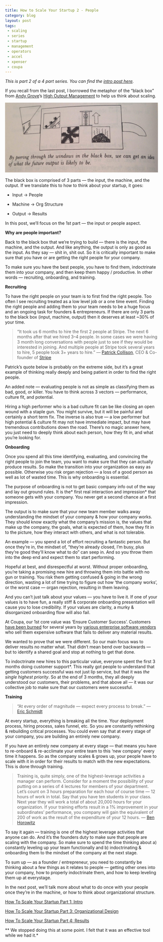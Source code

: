 ```yaml
---
title: How to Scale Your Startup 2 - People
category: blog
layout: post
tags: 
 - scaling
 - series
 - startup
 - management
 - operators
 - accel
 - xpenser
 - coupa
---
```


*This is part 2 of a 4 part series. You can find the [intro post here](/2016/08/30/scaling-startup-intro/).*

If you recall from the last post, I borrowed the metaphor of the “black box” from [Andy Grove](https://en.wikipedia.org/wiki/Andrew_Grove)’s [High Output Management](https://www.amazon.com/High-Output-Management-Andrew-Grove/dp/0679762884) to help us think about scaling.

![homblackbox](/images/homblackbox.png)

The black box is comprised of 3 parts — the input, the machine, and the output. If we translate this to how to think about your startup, it goes:

* Input → People

* Machine → Org Structure

* Output → Results

In this post, we’ll focus on the 1st part — the input or people aspect.

**Why are people important?**

Back to the black box that we’re trying to build — there is the input, the machine, and the output. And like anything, the output is only as good as the input. As they say — shit in, shit out. So it is critically important to make sure that you have or are getting the right people for your company.

To make sure you have the best people, you have to find them, indoctrinate them into your company, and then keep them happy / productive. In other words — recruiting, onboarding, and training.

**Recruiting**

To have the right people on your team is to first find the right people. Too often I see recruiting treated as a low level job or a one time event. Finding the right people and adding them to your team needs to be a huge focus and an ongoing task for founders & entrepreneurs. If there are only 3 parts to the black box (input, machine, output) then it deserves at least ~30% of your time.
> “It took us 6 months to hire the first 2 people at Stripe. The next 6 months after that we hired 3–4 people.
> In some cases we were having 3 month long conversations with people just to see if they would be interested in joining. And multiple people at Stripe took several years to hire, 5 people took 3+ years to hire.”
> — [Patrick Collison](https://twitter.com/patrickc), CEO & Co-founder of [Stripe](https://stripe.com/)

Patrick’s quote below is probably on the extreme side, but it’s a great example of thinking really deeply and being patient in order to find the right people.

An added note — evaluating people is not as simple as classifying them as bad, good, or killer. You have to think across 3 vectors — performance, culture fit, and potential.

Hiring a high performer who is a bad culture fit can be like closing an open wound with a staple gun. You might survive, but it will be painful and certainly a short term fix. The inverse is also true — a low performer but high potential & culture fit may not have immediate impact, but may have tremendous contributions down the road. There’s no magic answer here, you just need to deeply think about each person, how they fit in, and what you’re looking for.

**Onboarding**

Once you spend all this time identifying, evaluating, and convincing the right people to join the team, you want to make sure that they can actually produce results. So make the transition into your organization as easy as possible. Otherwise you risk organ rejection — a loss of a good person as well as lot of wasted time. This is why onboarding is essential.

The purpose of onboarding is not to get basic company info out of the way and lay out ground rules. It is the* first real interaction and impression* that someone gets with your company. You never get a second chance at a first impression.

The output is to make sure that your new team member walks away understanding the mindset of your company & how your company works. They should know exactly what the company’s mission is, the values that make up the company, the goals, what is expected of them, how they fit in to the picture, how they interact with others, and what is not tolerable.

An example — you spend a lot of effort recruiting a fantastic person. But once they’re in, the mindset of, “they’re already closed, I’m busy, plus they’re good they’ll know what to do” can seep in. And so you throw them into the deep end and expect them to start performing.

Hopeful at best, and disrespectful at worst. Without proper onboarding, you’re taking a promising new hire and throwing them into battle with no gun or training. You risk them getting confused & going in the wrong direction, wasting a lot of time trying to figure out how ‘the company works’, or the worst case — organ rejection, resulting in them leaving.

And you can’t just talk about your values — you have to live it. If one of your values is to have fun, a really stiff & corporate onboarding presentation will cause you to lose credibility. If your values are clarity, a murky & disorganized onboarding flow will also fail.

At Coupa, our 1st core value was ‘Ensure Customer Success’. Customers [have been burned](http://www.computerworld.com/article/2511633/it-careers/biggest-erp-failures-of-2010.html) for several years by [various enterprise software vendors](http://www.cio.com/article/2429865/enterprise-resource-planning/10-famous-erp-disasters--dustups-and-disappointments.html) who sell them expensive software that fails to deliver any material results.

We wanted to prove that we were different. So our main focus was to deliver results no matter what. That didn’t mean bend over backwards — but to identify a shared goal and stop at nothing to get that done.

To indoctrinate new hires to this particular value, everyone spent the first 3 months doing customer support*. This really got people to understand that getting customers successful was not just lip service, but that it was *the single highest priority*. So at the end of 3 months, they all deeply understood our customers, their problems, and that above all — it was our collective job to make sure that our customers were successful.

**Training**
> “At every order of magnitude — expect every process to break.” — [Eric Schmidt](https://medium.com/cs183c-blitzscaling-class-collection/scaling-google-and-yahoo-with-marissa-mayer-class-17-notes-of-stanford-university-s-cs183c-c788ef1d4ddc#.9ya2v53g1)

At every startup, everything is breaking all the time. Your deployment process, hiring process, sales funnel, etc. So you are constantly rethinking & rebuilding critical processes. You could even say that at every stage of your company, you are building an entirely new company.

If you have an entirely new company at every stage — that means you have to re-onboard & re-acclimate your entire team to this ‘new company’ every time it happens. So as the company scales & grows up, your people have to scale with it in order for their results to match with the new expectations. This is done through training.
> Training is, quite simply, one of the highest-leverage activities a manager can perform.
> Consider for a moment the possibility of your putting on a series of 4 lectures for members of your department. Let’s count on 3 hours preparation for each hour of course time — 12 hours of work in total.
> Say that you have ten students in your class. Next year they will work a total of about 20,000 hours for your organization. If your training efforts result in a 1% improvement in your subordinates’ performance, you company will gain the equivalent of 200 of work as the result of the expenditure of your 12 hours.
> — [Ben Horowitz](https://twitter.com/bhorowitz)

To say it again — training is one of the highest leverage activities that anyone can do. And it’s the founders duty to make sure that people are scaling with the company. So make sure to spend the time thinking about a) constantly leveling up your team functionally and b) indoctrinating & onboarding them to the mindset of the company at the next stage.

To sum up — as a founder / entrepreneur, you need to constantly be thinking about a few things as it relates to people — getting other ones into your company, how to properly indoctrinate them, and how to keep leveling them up at everystage.

In the next post, we’ll talk more about what to do once with your people once they’re in the machine, or how to think about organizational structure.

[How To Scale Your Startup Part 1: Intro](/2016/08/30/scaling-startup-intro/)

[How To Scale Your Startup Part 3: Organizational Design](/2016/11/02/scaling-startup-3-org-structure/)

[How To Scale Your Startup Part 4: Results](/2016/11/22/scaling-startup-4-results/)

** We stopped doing this at some point. I felt that it was an effective tool while we had it.*
